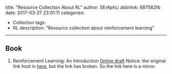 title: "Resource Collection About RL"
author: SErAphLi
abbrlink: 687582fb
date: 2017-03-27 23:01:11
categories:
  - Collection
tags:
  - RL
description: "Resource collection about reinforcement learning"
---
## Book

1. Reinforcement Learning: An Introduction
	[Online draft][1]
  Notice: the original link host in [here][2], but the link has broken. So the link here is a mirror.

[1]: http://incompleteideas.net/sutton/book/bookdraft2016sep.pdf
[2]: https://webdocs.cs.ualberta.ca/~sutton/book/the-book-2nd.html
